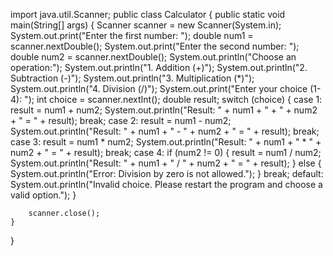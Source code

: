 import java.util.Scanner;
public class Calculator {
    public static void main(String[] args) {
        Scanner scanner = new Scanner(System.in);
        System.out.print("Enter the first number: ");
        double num1 = scanner.nextDouble();
        System.out.print("Enter the second number: ");
        double num2 = scanner.nextDouble();
        System.out.println("Choose an operation:");
        System.out.println("1. Addition (+)");
        System.out.println("2. Subtraction (-)");
        System.out.println("3. Multiplication (*)");
        System.out.println("4. Division (/)");
        System.out.print("Enter your choice (1-4): ");
        int choice = scanner.nextInt();
        double result;
        switch (choice) {
            case 1:
                result = num1 + num2;
                System.out.println("Result: " + num1 + " + " + num2 + " = " + result);
                break;
            case 2:
                result = num1 - num2;
                System.out.println("Result: " + num1 + " - " + num2 + " = " + result);
                break;
            case 3:
                result = num1 * num2;
                System.out.println("Result: " + num1 + " * " + num2 + " = " + result);
                break;
            case 4:
                if (num2 != 0) {
                    result = num1 / num2;
                    System.out.println("Result: " + num1 + " / " + num2 + " = " + result);
                } else {
                    System.out.println("Error: Division by zero is not allowed.");
                }
                break;
            default:
                System.out.println("Invalid choice. Please restart the program and choose a valid option.");
        }

        scanner.close();
    }
}
